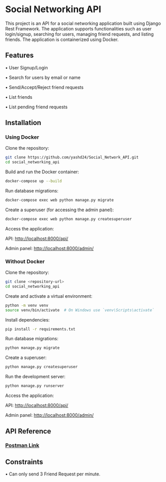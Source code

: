 
# Social Networking API

This project is an API for a social networking application built using Django Rest Framework. The application supports functionalities such as user login/signup, searching for users, managing friend requests, and listing friends. The application is containerized using Docker.




## Features

• User Signup/Login

• Search for users by email or name

• Send/Accept/Reject friend requests

• List friends

• List pending friend requests


## Installation

### Using Docker
Clone the repository:

```bash
git clone https://github.com/yashd24/Social_Network_API.git
cd social_networking_api
```

Build and run the Docker container:

```bash
docker-compose up --build
```

Run database migrations:

```bash
docker-compose exec web python manage.py migrate
```

Create a superuser (for accessing the admin panel):

```bash
docker-compose exec web python manage.py createsuperuser
```

Access the application:

API: [http://localhost:8000/api/](http://localhost:8000/api/)

Admin panel: [http://localhost:8000/admin/](http://localhost:8000/admin/)

### Without Docker

Clone the repository:

```bash
git clone <repository-url>
cd social_networking_api
```

Create and activate a virtual environment:

```bash
python -m venv venv
source venv/bin/activate  # On Windows use `venv\Scripts\activate`
```

Install dependencies:

```bash
pip install -r requirements.txt
```

Run database migrations:

```bash
python manage.py migrate
```

Create a superuser:

```bash
python manage.py createsuperuser
```

Run the development server:

```bash
python manage.py runserver
```

Access the application:

API: [http://localhost:8000/api/](http://localhost:8000/api/)

Admin panel: [http://localhost:8000/admin/](http://localhost:8000/admin/)

## API Reference

### [Postman Link](https://www.postman.com/orange-comet-842903/workspace/socialapp/collection/27788962-bd59332c-513e-406b-a429-31efa65b1823?action=share&creator=27788962)
## Constraints

• Can only send 3 Friend Request per minute.
